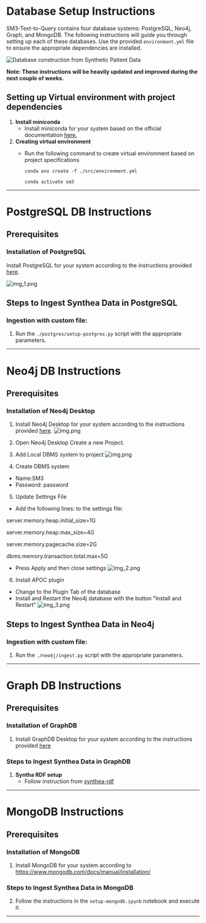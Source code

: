# Database Setup Instructions

SM3-Text-to-Query contains four database systems: PostgreSQL, Neo4j, Graph, and MongoDB. The following instructions will guide you through setting up each of these databases.
Use the provided `environment.yml` file to ensure the appropriate dependencies are installed.

![Database construction from Synthetic Patient Data](../../docs/assets/database-construction.png)

**Note: These instructions will be heavily updated and improved during the next couple of weeks.**

## Setting up Virtual environment with project dependencies 

1. **Install miniconda**
   - Install miniconda for your system based on the official documentation [here.](https://docs.anaconda.com/miniconda/)
2. **Creating virtual environment**
   - Run the following command to create virtual environment based on project specifications
     
     ```conda env create -f ./src/environment.yml```
     
     ```conda activate sm3```

--------------------------------------------------------------------------------------------------------------------------------------------------------------
# PostgreSQL DB Instructions

## Prerequisites
### Installation of PostgreSQL
Install PostgreSQL for your system according to the instructions provided [here](https://www.postgresql.org/download/).

![img_1.png](instruction_screenshots/postgresql_installation_page_screenshot.png)
## Steps to Ingest Synthea Data in PostgreSQL
### Ingestion with custom file:
1. Run the `./postgres/setup-postgres.py` script with the appropriate parameters.

--------------------------------------------------------------------------------------------------------------------------------------------------------------
# Neo4j DB Instructions

## Prerequisites
### Installation of Neo4j Desktop
1. Install Neo4j Desktop for your system according to the instructions provided [here](https://neo4j.com/deployment-center/?desktop-gdb).
![img.png](instruction_screenshots/neo4j_installation_page_screenshot.png)

2. Open Neo4j Desktop Create a new Project.
3. Add Local DBMS system to project
![img.png](instruction_screenshots/img.png)
4. Create DBMS system 
- Name:SM3 
- Password: password
5. Update Settings File
- Add the following lines: to the settings file: 

server.memory.heap.initial_size=1G

server.memory.heap.max_size=4G

server.memory.pagecache.size=2G

dbms.memory.transaction.total.max=5G

- Press Apply and then close settings
![img_2.png](instruction_screenshots/img_2.png)

6. Install APOC plugin
- Change to the Plugin Tab of the database
- Install and Restart the Neo4j database with the button "Install and Restart"
![img_3.png](instruction_screenshots/img_3.png)

## Steps to Ingest Synthea Data in Neo4j
### Ingestion with custom file: 
1. Run the `./neo4j/ingest.py` script with the appropriate parameters.


--------------------------------------------------------------------------------------------------------------------------------------------------------------
# Graph DB Instructions

## Prerequisites
### Installation of GraphDB
1. Install GraphDB Desktop for your system according to the instructions provided [here](https://graphdb.ontotext.com/documentation/10.7/graphdb-desktop-installation.html)

### Steps to Ingest Synthea Data in GraphDB 

1. **Syntha RDF setup**
   - Follow instruction from [synthea-rdf](https://github.com/SithursanS/synthea-rdf)
--------------------------------------------------------------------------------------------------------------------------------------------------------------
# MongoDB Instructions

## Prerequisites
### Installation of MongoDB
1. Install MongoDB for your system according to https://www.mongodb.com/docs/manual/installation/

### Steps to Ingest Synthea Data in MongoDB
2. Follow the instructions in the `setup-mongodb.ipynb` notebook and execute it. 
--------------------------------------------------------------------------------------------------------------------------------------------------------------
